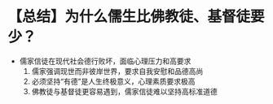 # 【总结】为什么儒生比佛教徒、基督徒要少？

-   儒家信徒在现代社会德行败坏，面临心理压力和高要求
    1.  儒家强调现世而非彼岸世界，要求自我安慰和品德高尚
    2.  必须坚持“有德”是人生终极意义，心理素质要求极高
    3.  佛教徒与基督徒更容易遇到，儒家信徒难以坚持高标准道德